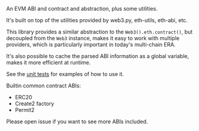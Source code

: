 An EVM ABI and contract and abstraction, plus some utilities.

It's built on top of the utilities provided by web3.py, eth-utils, eth-abi, etc.

This library provides a similar abstraction to the `Web3().eth.contract()`, but decoupled from the `Web3` instance, makes it easy to work with multiple providers, which is particularly important in today's multi-chain ERA.

It's also possible to cache the parsed ABI information as a global variable, makes it more efficient at runtime.

See the [unit tests]() for examples of how to use it.

Builtin common contract ABIs:

* ERC20
* Create2 factory
* Permit2

Please open issue if you want to see more ABIs included.
